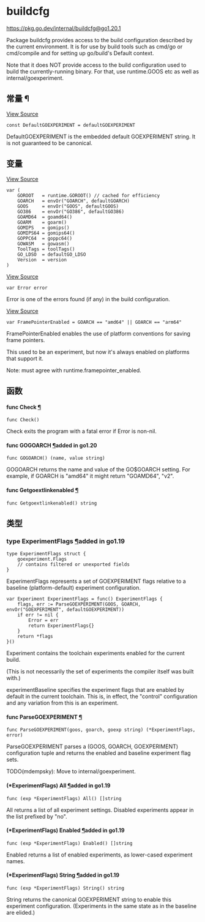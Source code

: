 # buildcfg

https://pkg.go.dev/internal/buildcfg@go1.20.1



Package buildcfg provides access to the build configuration described by the current environment. It is for use by build tools such as cmd/go or cmd/compile and for setting up go/build's Default context.

Note that it does NOT provide access to the build configuration used to build the currently-running binary. For that, use runtime.GOOS etc as well as internal/goexperiment.











  
  

## 常量 ¶

[View Source](https://cs.opensource.google/go/go/+/go1.20.1:src/internal/buildcfg/exp.go;l=42)

```
const DefaultGOEXPERIMENT = defaultGOEXPERIMENT
```

DefaultGOEXPERIMENT is the embedded default GOEXPERIMENT string. It is not guaranteed to be canonical.

## 变量

[View Source](https://cs.opensource.google/go/go/+/go1.20.1:src/internal/buildcfg/cfg.go;l=22)

```
var (
	GOROOT   = runtime.GOROOT() // cached for efficiency
	GOARCH   = envOr("GOARCH", defaultGOARCH)
	GOOS     = envOr("GOOS", defaultGOOS)
	GO386    = envOr("GO386", defaultGO386)
	GOAMD64  = goamd64()
	GOARM    = goarm()
	GOMIPS   = gomips()
	GOMIPS64 = gomips64()
	GOPPC64  = goppc64()
	GOWASM   = gowasm()
	ToolTags = toolTags()
	GO_LDSO  = defaultGO_LDSO
	Version  = version
)
```

[View Source](https://cs.opensource.google/go/go/+/go1.20.1:src/internal/buildcfg/cfg.go;l=39)

```
var Error error
```

Error is one of the errors found (if any) in the build configuration.

[View Source](https://cs.opensource.google/go/go/+/go1.20.1:src/internal/buildcfg/exp.go;l=51)

```
var FramePointerEnabled = GOARCH == "amd64" || GOARCH == "arm64"
```

FramePointerEnabled enables the use of platform conventions for saving frame pointers.

This used to be an experiment, but now it's always enabled on platforms that support it.

Note: must agree with runtime.framepointer_enabled.

## 函数

#### func Check [¶](https://pkg.go.dev/internal/buildcfg@go1.20.1#Check)

```
func Check()
```

Check exits the program with a fatal error if Error is non-nil.

#### func GOGOARCH [¶](https://pkg.go.dev/internal/buildcfg@go1.20.1#GOGOARCH)added in go1.20

```
func GOGOARCH() (name, value string)
```

GOGOARCH returns the name and value of the GO$GOARCH setting. For example, if GOARCH is "amd64" it might return "GOAMD64", "v2".

#### func Getgoextlinkenabled [¶](https://pkg.go.dev/internal/buildcfg@go1.20.1#Getgoextlinkenabled)

```
func Getgoextlinkenabled() string
```

## 类型

### type ExperimentFlags [¶](https://pkg.go.dev/internal/buildcfg@go1.20.1#ExperimentFlags)added in go1.19

```
type ExperimentFlags struct {
	goexperiment.Flags
	// contains filtered or unexported fields
}
```

ExperimentFlags represents a set of GOEXPERIMENT flags relative to a baseline (platform-default) experiment configuration.

```
var Experiment ExperimentFlags = func() ExperimentFlags {
	flags, err := ParseGOEXPERIMENT(GOOS, GOARCH, envOr("GOEXPERIMENT", defaultGOEXPERIMENT))
	if err != nil {
		Error = err
		return ExperimentFlags{}
	}
	return *flags
}()
```

Experiment contains the toolchain experiments enabled for the current build.

(This is not necessarily the set of experiments the compiler itself was built with.)

experimentBaseline specifies the experiment flags that are enabled by default in the current toolchain. This is, in effect, the "control" configuration and any variation from this is an experiment.

#### func ParseGOEXPERIMENT [¶](https://pkg.go.dev/internal/buildcfg@go1.20.1#ParseGOEXPERIMENT)

```
func ParseGOEXPERIMENT(goos, goarch, goexp string) (*ExperimentFlags, error)
```

ParseGOEXPERIMENT parses a (GOOS, GOARCH, GOEXPERIMENT) configuration tuple and returns the enabled and baseline experiment flag sets.

TODO(mdempsky): Move to internal/goexperiment.

#### (*ExperimentFlags) All [¶](https://pkg.go.dev/internal/buildcfg@go1.20.1#ExperimentFlags.All)added in go1.19

```
func (exp *ExperimentFlags) All() []string
```

All returns a list of all experiment settings. Disabled experiments appear in the list prefixed by "no".

#### (*ExperimentFlags) Enabled [¶](https://pkg.go.dev/internal/buildcfg@go1.20.1#ExperimentFlags.Enabled)added in go1.19

```
func (exp *ExperimentFlags) Enabled() []string
```

Enabled returns a list of enabled experiments, as lower-cased experiment names.

#### (*ExperimentFlags) String [¶](https://pkg.go.dev/internal/buildcfg@go1.20.1#ExperimentFlags.String)added in go1.19

```
func (exp *ExperimentFlags) String() string
```

String returns the canonical GOEXPERIMENT string to enable this experiment configuration. (Experiments in the same state as in the baseline are elided.)